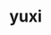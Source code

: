 # yuxi
<!DOCTYPE html>
<html lang="en">

<head>
  <title>Welcome Page</ttle>
</head>

<body>
  <h>Welcome</h>
  <h1>Feel free to pull my ongoing Leetcode Answers Update.</h1>
</body>
</html>
